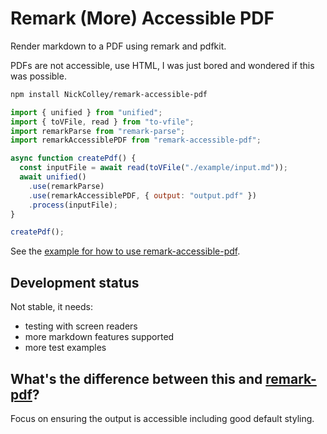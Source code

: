 # Remark (More) Accessible PDF

Render markdown to a PDF using remark and pdfkit.

PDFs are not accessible, use HTML, I was just bored and wondered if this was possible.

```bash
npm install NickColley/remark-accessible-pdf
```

```javascript
import { unified } from "unified";
import { toVFile, read } from "to-vfile";
import remarkParse from "remark-parse";
import remarkAccessiblePDF from "remark-accessible-pdf";

async function createPdf() {
  const inputFile = await read(toVFile("./example/input.md"));
  await unified()
    .use(remarkParse)
    .use(remarkAccessiblePDF, { output: "output.pdf" })
    .process(inputFile);
}

createPdf();
```

See the [example for how to use remark-accessible-pdf](./example/index.js).

## Development status

Not stable, it needs:

- testing with screen readers
- more markdown features supported
- more test examples

## What's the difference between this and [remark-pdf](https://github.com/inokawa/remark-pdf)?

Focus on ensuring the output is accessible including good default styling.
